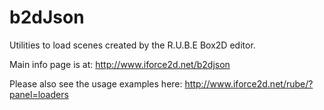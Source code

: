 b2dJson
=======

Utilities to load scenes created by the R.U.B.E Box2D editor.

Main info page is at: http://www.iforce2d.net/b2djson

Please also see the usage examples here: http://www.iforce2d.net/rube/?panel=loaders
